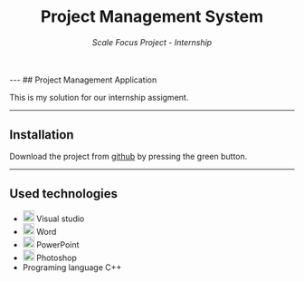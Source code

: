 <h1 align="center">Project Management System</h1>
<h6 align="center">Scale Focus Project - Internship</h6>
<br>
---
## Project Management Application

This is my solution for our internship assigment.

---


## Installation 

Download the project from [github](https://github.com/codingburgas/2122-otj-10-project-repo-MDKostova19) by pressing the green button. 

---

## Used technologies
- <img src="https://media.discordapp.net/attachments/815253581149896790/818134527842582578/Visual_Studio_Icon_2019.svg.png?width=541&height=541" width="20"> Visual studio
- <img src="https://cdn.discordapp.com/attachments/746097642920083498/993887013646372934/unknown.png" width="20"> Word
- <img src="https://media.discordapp.net/attachments/815253581149896790/818136011359518780/kisspng-microsoft-powerpoint-computer-software-microsoft-o-5b3b3927c75c49.3318087715306079118166-rem.png" width="20"> PowerPoint
- <img src="https://media.discordapp.net/attachments/815253581149896790/818130499204939866/788px-Adobe_Photoshop_CC_icon.svg.png?width=555&height=541" width="20"> Photoshop
- Programing language C++
 